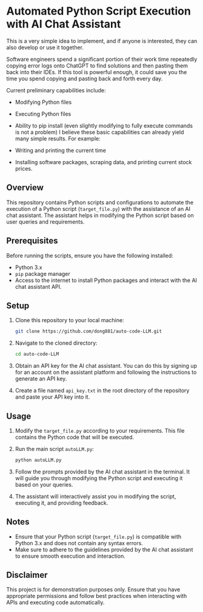 # Automated Python Script Execution with AI Chat Assistant
This is a very simple idea to implement, and if anyone is interested, they can also develop or use it together.

Software engineers spend a significant portion of their work time repeatedly copying error logs onto ChatGPT to find solutions and then pasting them back into their IDEs. If this tool is powerful enough, it could save you the time you spend copying and pasting back and forth every day.

Current preliminary capabilities include:

- Modifying Python files
- Executing Python files
- Ability to pip install (even slightly modifying to fully execute commands is not a problem)
I believe these basic capabilities can already yield many simple results. For example:

- Writing and printing the current time
- Installing software packages, scraping data, and printing current stock prices.

## Overview

This repository contains Python scripts and configurations to automate the execution of a Python script (`target_file.py`) with the assistance of an AI chat assistant. The assistant helps in modifying the Python script based on user queries and requirements.

## Prerequisites

Before running the scripts, ensure you have the following installed:

- Python 3.x
- `pip` package manager
- Access to the internet to install Python packages and interact with the AI chat assistant API.

## Setup

1. Clone this repository to your local machine:

   ```bash
   git clone https://github.com/dong881/auto-code-LLM.git
   ```

2. Navigate to the cloned directory:

   ```bash
   cd auto-code-LLM
   ```

3. Obtain an API key for the AI chat assistant. You can do this by signing up for an account on the assistant platform and following the instructions to generate an API key.

4. Create a file named `api_key.txt` in the root directory of the repository and paste your API key into it.

## Usage

1. Modify the `target_file.py` according to your requirements. This file contains the Python code that will be executed.

2. Run the main script `autoLLM.py`:

   ```bash
   python autoLLM.py
   ```

3. Follow the prompts provided by the AI chat assistant in the terminal. It will guide you through modifying the Python script and executing it based on your queries.

4. The assistant will interactively assist you in modifying the script, executing it, and providing feedback.

## Notes

- Ensure that your Python script (`target_file.py`) is compatible with Python 3.x and does not contain any syntax errors.
- Make sure to adhere to the guidelines provided by the AI chat assistant to ensure smooth execution and interaction.

## Disclaimer

This project is for demonstration purposes only. Ensure that you have appropriate permissions and follow best practices when interacting with APIs and executing code automatically.
